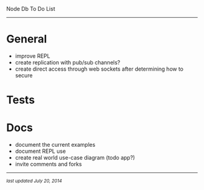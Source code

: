 Node Db To Do List
- - -

# General 

* improve REPL
* create replication with pub/sub channels?
* create direct access through web sockets after determining how to secure

# Tests

# Docs

* document the current examples
* document REPL use
* create real world use-case diagram (todo app?)
* invite comments and forks


- - -
<p><small><em>last updated July 20, 2014</em></small></p>




